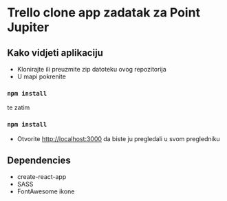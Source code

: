 # Trello clone app zadatak za Point Jupiter

## Kako vidjeti aplikaciju
- Klonirajte ili preuzmite zip datoteku ovog repozitorija
- U mapi pokrenite 
### `npm install`
te zatim 
### `npm install`
- Otvorite  [http://localhost:3000](http://localhost:3000) da biste ju pregledali u svom pregledniku

## Dependencies
- create-react-app
- SASS
- FontAwesome ikone


